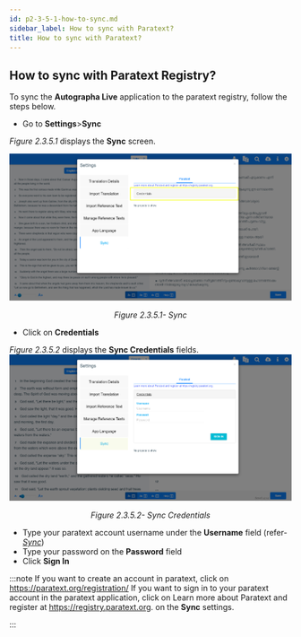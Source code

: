 ```yaml
---
id: p2-3-5-1-how-to-sync.md
sidebar_label: How to sync with Paratext?
title: How to sync with Paratext?
---
```


## How to sync with Paratext Registry?

To sync the **Autographa Live** application to the paratext registry, follow the steps below.

-   Go to **Settings**>**Sync**

_Figure 2.3.5.1_ displays the **Sync** screen.

![alt text](../../../../../static/AutographaLiveImages/Settings/sync-fig-2.3.5.1.jpg 'Sync')
<div align="center"style="font-style: italic;">Figure 2.3.5.1- Sync</div>

-   Click on **Credentials**

_Figure 2.3.5.2_ displays the **Sync Credentials** fields.
![alt text](../../../../../static/AutographaLiveImages/Settings/sync-credentials-fig-2.3.5.2.jpg 'Sync Credentials')
<div align="center"style="font-style: italic;">Figure 2.3.5.2- Sync Credentials</div>

-   Type your paratext account username under the **Username** field (refer- [*Sync*](../../../Part-1\Getting-Started\Autographa-Live-User-Interface-Overview\Settings-User-Interface\p1-2-3-7-sync.md))
-   Type your password on the **Password** field 
-   Click **Sign In**

:::note
If you want to create an account in paratext, click on https://paratext.org/registration/
If you want to sign in to your paratext account in the paratext application, click on Learn more about Paratext and register at https://registry.paratext.org. on the **Sync** settings.

:::
